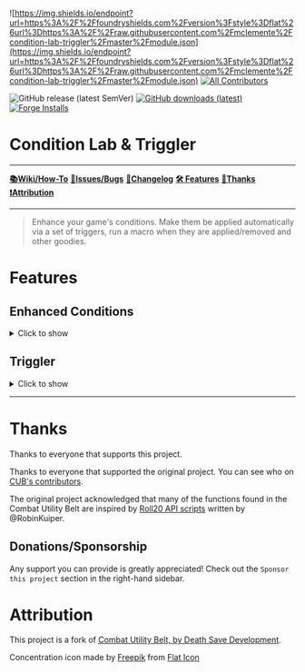 ![https://img.shields.io/endpoint?url=https%3A%2F%2Ffoundryshields.com%2Fversion%3Fstyle%3Dflat%26url%3Dhttps%3A%2F%2Fraw.githubusercontent.com%2Fmclemente%2Fcondition-lab-triggler%2Fmaster%2Fmodule.json](https://img.shields.io/endpoint?url=https%3A%2F%2Ffoundryshields.com%2Fversion%3Fstyle%3Dflat%26url%3Dhttps%3A%2F%2Fraw.githubusercontent.com%2Fmclemente%2Fcondition-lab-triggler%2Fmaster%2Fmodule.json)<!-- ALL-CONTRIBUTORS-BADGE:START - Do not remove or modify this section -->
[![All Contributors](https://img.shields.io/badge/all_contributors-30-orange.svg?style=flat-square)](#contributors-)

<!-- ALL-CONTRIBUTORS-BADGE:END -->

![GitHub release (latest SemVer)](https://img.shields.io/github/v/release/mclemente/fvtt-condition-lab-triggler)
[![GitHub downloads (latest)](<https://img.shields.io/badge/dynamic/json?label=Downloads@latest&query=assets[?(@.name.includes('zip'))].download_count&url=https://api.github.com/repos/mclemente/fvtt-condition-lab-triggler/releases/latest&color=green>)](https://github.com/mclemente/fvtt-condition-lab-triggler/releases/latest)
[![Forge Installs](https://img.shields.io/badge/dynamic/json?label=Forge%20Install%20Base&query=package.installs&suffix=%&url=https://forge-vtt.com/api/bazaar/package/condition-lab-triggler&colorB=brightgreen)](https://forge-vtt.com/)

# Condition Lab & Triggler

---

**[📚Wiki/How-To](https://github.com/mclemente/fvtt-condition-lab-triggler/wiki)**
**[🐛Issues/Bugs](https://github.com/mclemente/fvtt-condition-lab-triggler/issues)**
**[📜Changelog](https://github.com/mclemente/fvtt-condition-lab-triggler/blob/master/CHANGELOG.md)**
**[🛠 Features](#features)**
**[👏Thanks](#thanks)**
**[❗Attribution](#attribution)**

---

> Enhance your game's conditions. Make them be applied automatically via a set of triggers, run a macro when they are applied/removed and other goodies.

# Features

## Enhanced Conditions

<details>
  <summary>Click to show</summary>

![enhanced-conditions](https://github.com/death-save/media/blob/master/combat-utility-belt/enhanced-conditions.gif)

It's not enough to _show_ your players when they're poisoned, you want to really drive it home by linking the condition so they can wallow in misery as they fail their ability checks.

This gadget creates a dynamo-powered link between status effect icons and reference entries (Journal, Item, or compendium) with further info on that status effect.

</details>

## Triggler

<details>
  <summary>Click to show</summary>

Trigger the addition or removal of Conditions, and/or the execution of Macros based on changes to actor/token properties such as HP

</details>

---

# Thanks

Thanks to everyone that supports this project.

Thanks to everyone that supported the original project. You can see who on [CUB's contributors](https://github.com/death-save/combat-utility-belt#contributors-).

The original project acknowledged that many of the functions found in the Combat Utility Belt are inspired by [Roll20 API scripts](https://github.com/RobinKuiper/Roll20APIScripts) written by @RobinKuiper.

## Donations/Sponsorship

Any support you can provide is greatly appreciated! Check out the `Sponsor this project` section in the right-hand sidebar.

# Attribution

This project is a fork of [Combat Utility Belt, by Death Save Development](https://github.com/death-save/combat-utility-belt).

Concentration icon made by [Freepik](https://www.flaticon.com/authors/freepik) from [Flat Icon](www.flaticon.com)
